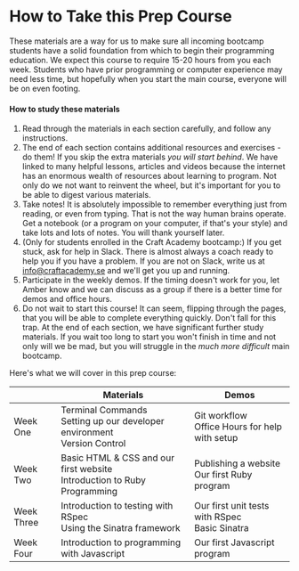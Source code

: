 # How to Take this Prep Course

 These materials are a way for us to make sure all incoming bootcamp students have a solid foundation from which to begin their programming education. We expect this course to require 15-20 hours from you each week. Students who have prior programming or computer experience may need less time, but hopefully when you start the main course, everyone will be on even footing.
 
#### How to study these materials
  1. Read through the materials in each section carefully, and follow any instructions.
  2. The end of each section contains additional resources and exercises - do them! If you skip the extra materials _you will start behind_. We have linked to many helpful lessons, articles and videos because the internet has an enormous wealth of resources about learning to program. Not only do we not want to reinvent the wheel, but it's important for you to be able to digest various materials. 
  3. Take notes! It is absolutely impossible to remember everything just from reading, or even from typing. That is not the way human brains operate. Get a notebook (or a program on your computer, if that's your style) and take lots and lots of notes. You will thank yourself later.
  3. (Only for students enrolled in the Craft Academy bootcamp:) If you get stuck, ask for help in Slack. There is almost always a coach ready to help you if you have a problem. If you are not on Slack, write us at info@craftacademy.se and we'll get you up and running.
  4. Participate in the weekly demos. If the timing doesn't work for you, let Amber know and we can discuss as a group if there is a better time for demos and office hours.
  5. Do not wait to start this course! It can seem, flipping through the pages, that you will be able to complete everything quickly. Don't fall for this trap. At the end of each section, we have significant further study materials. If you wait too long to start you won't finish in time and not only will we be mad, but you will struggle in the _much more difficult_ main bootcamp.

 
 Here's what we will cover in this prep course:
 
 |  | Materials | Demos |
| -- | -- | -- |
| Week One | Terminal Commands<br>Setting up our developer environment<br>Version Control | Git workflow<br>Office Hours for help with setup |
| Week Two | Basic HTML & CSS and our first website<br>Introduction to Ruby Programming | Publishing a website<br>Our first Ruby program |
| Week Three | Introduction to testing with RSpec<br>Using the Sinatra framework | Our first unit tests with RSpec<br>Basic Sinatra |
| Week Four | Introduction to programming with Javascript | Our first Javascript program |